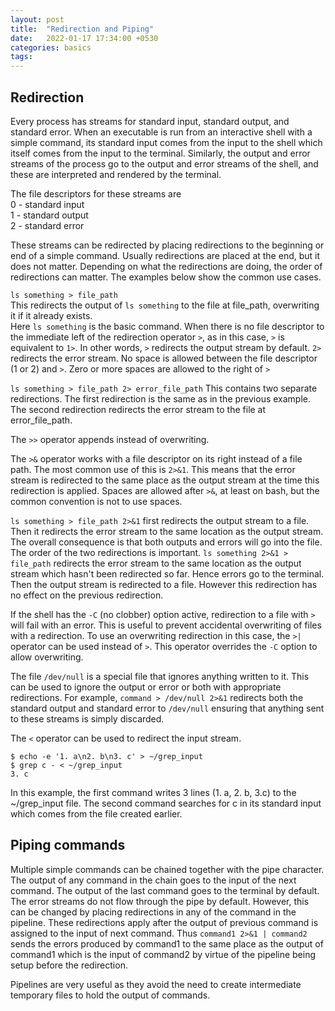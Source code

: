 ```yaml
---
layout: post
title:  "Redirection and Piping"
date:   2022-01-17 17:34:00 +0530
categories: basics
tags: 
---
```

## Redirection

Every process has streams for standard input, standard output, and standard error. When an executable is run from an interactive shell with a simple command, its standard input comes from the input to the shell which itself comes from the input to the terminal. Similarly, the output and error streams of the process go to the output and error streams of the shell, and these are interpreted and rendered by the terminal.

The file descriptors for these streams are  
0 - standard input  
1 - standard output  
2 - standard error

These streams can be redirected by placing redirections to the beginning or end of a simple command. Usually redirections are placed at the end, but it does not matter. Depending on what the redirections are doing, the order of redirections can matter. The examples below show the common use cases.

`ls something > file_path`  
This redirects the output of `ls something` to the file at file_path, overwriting it if it already exists.  
Here `ls something` is the basic command. When there is no file descriptor to the immediate left of the redirection operator `>`, as in this case, `>` is equivalent to `1>`. In other words, `>` redirects the output stream by default. `2>` redirects the error stream. No space is allowed between the file descriptor (1 or 2) and `>`. Zero or more spaces are allowed to the right of `>`

`ls something > file_path 2> error_file_path`
This contains two separate redirections. The first redirection is the same as in the previous example. The second redirection redirects the error stream to the file at error_file_path.

The `>>` operator appends instead of overwriting.

The `>&` operator works with a file descriptor on its right instead of a file path. The most common use of this is `2>&1`. This means that the error stream is redirected to the same place as the output stream at the time this redirection is applied. Spaces are allowed after `>&`, at least on bash, but the common convention is not to use spaces.

`ls something > file_path 2>&1` first redirects the output stream to a file. Then it redirects the error stream to the same location as the output stream. The overall consequence is that both outputs and errors will go into the file. The order of the two redirections is important. `ls something 2>&1 > file_path` redirects the error stream to the same location as the output stream which hasn't been redirected so far. Hence errors go to the terminal. Then the output stream is redirected to a file. However this redirection has no effect on the previous redirection.

If the shell has the `-C` (no clobber) option active, redirection to a file with `>` will fail with an error. This is useful to prevent accidental overwriting of files with a redirection. To use an overwriting redirection in this case, the `>|` operator can be used instead of `>`. This operator overrides the `-C` option to allow overwriting.

The file `/dev/null` is a special file that ignores anything written to it. This can be used to ignore the output or error or both with appropriate redirections. For example, `command > /dev/null 2>&1` redirects both the standard output and standard error to `/dev/null` ensuring that anything sent to these streams is simply discarded.

The `<` operator can be used to redirect the input stream.

```
$ echo -e '1. a\n2. b\n3. c' > ~/grep_input
$ grep c - < ~/grep_input
3. c
```
In this example, the first command writes 3 lines (1. a, 2. b, 3.c) to the ~/grep_input file. The second command searches for c in its standard input which comes from the file created earlier.

## Piping commands

Multiple simple commands can be chained together with the pipe character. The output of any command in the chain goes to the input of the next command. The output of the last command goes to the terminal by default. The error streams do not flow through the pipe by default. However, this can be changed by placing redirections in any of the command in the pipeline. These redirections apply after the output of previous command is assigned to the input of next command. Thus `command1 2>&1 | command2` sends the errors produced by command1 to the same place as the output of command1 which is the input of command2 by virtue of the pipeline being setup before the redirection.

Pipelines are very useful as they avoid the need to create intermediate temporary files to hold the output of commands.

